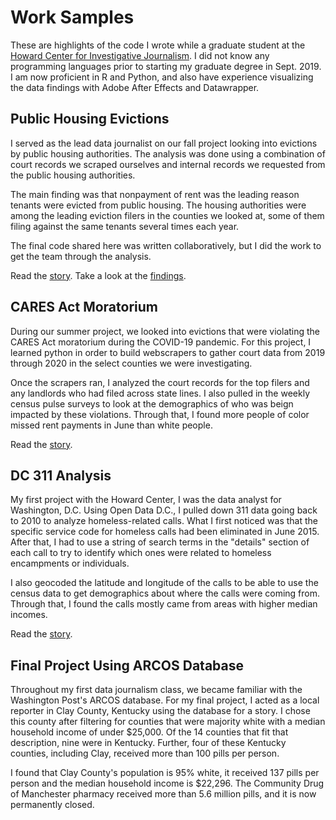 Work Samples
================

These are highlights of the code I wrote while a graduate student at the [Howard Center for Investigative Journalism](https://merrill.umd.edu/about-merrill/signature-programs/the-howard-center-for-investigative-journalism/). I did not know any programming languages prior to starting my graduate degree in Sept. 2019. I am now proficient in R and Python, and also have experience visualizing the data findings with Adobe After Effects and Datawrapper.

## Public Housing Evictions

I served as the lead data journalist on our fall project looking into evictions by public housing authorities. The analysis was done using a combination of court records we scraped ourselves and internal records we requested from the public housing authorities.

The main finding was that nonpayment of rent was the leading reason tenants were evicted from public housing. The housing authorities were among the leading eviction filers in the counties we looked at, some of them filing against the same tenants several times each year.

The final code shared here was written collaboratively, but I did the work to get the team through the analysis.

Read the [story](https://homeless.cnsmaryland.org/2020/12/15/public-housing-evictions/).
Take a look at the [findings](https://howard-center-investigations.github.io/evictions/12_2020_factcheck.html).

## CARES Act Moratorium

During our summer project, we looked into evictions that were violating the CARES Act moratorium during the COVID-19 pandemic. For this project, I learned python in order to build webscrapers to gather court data from 2019 through 2020 in the select counties we were investigating. 

Once the scrapers ran, I analyzed the court records for the top filers and any landlords who had filed across state lines. I also pulled in the weekly census pulse surveys to look at the demographics of who was beign impacted by these violations. Through that, I found more people of color missed rent payments in June than white people.

Read the [story](https://homeless.cnsmaryland.org/2020/09/02/confusion-over-federal-eviction-moratorium-leads-to-selective-enforcement/).

## DC 311 Analysis

My first project with the Howard Center, I was the data analyst for Washington, D.C. Using Open Data D.C., I pulled down 311 data going back to 2010 to analyze homeless-related calls. What I first noticed was that the specific service code for homeless calls had been eliminated in June 2015. After that, I had to use a string of search terms in the "details" section of each call to try to identify which ones were related to homeless encampments or individuals.

I also geocoded the latitude and longitude of the calls to be able to use the census data to get demographics about where the calls were coming from. Through that, I found the calls mostly came from areas with higher median incomes.

Read the [story](https://homeless.cnsmaryland.org/2020/06/29/illegal-to-beg-for-food/).

## Final Project Using ARCOS Database

Throughout my first data journalism class, we became familiar with the Washington Post's ARCOS database. For my final project, I acted as a local reporter in Clay County, Kentucky using the database for a story. I chose this county after filtering for counties that were majority white with a median household income of under $25,000. Of the 14 counties that fit that description, nine were in Kentucky. Further, four of these Kentucky counties, including Clay, received more than 100 pills per person.

I found that Clay County's population is 95% white, it received 137 pills per person and the median household income is $22,296. The Community Drug of Manchester pharmacy received more than 5.6 million pills, and it is now permanently closed.
